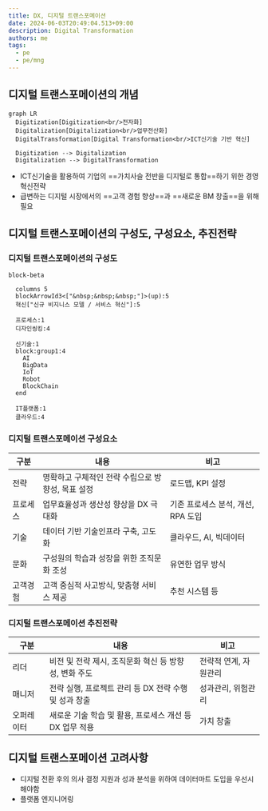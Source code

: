```yaml
---
title: DX, 디지털 트랜스포메이션
date: 2024-06-03T20:49:04.513+09:00
description: Digital Transformation
authors: me
tags:
  - pe
  - pe/mng
---
```


## 디지털 트랜스포메이션의 개념

```mermaid
graph LR
  Digitization[Digitization<br/>전자화]
  Digitalization[Digitalization<br/>업무전산화]
  DigitalTransformation[Digital Transformation<br/>ICT신기술 기반 혁신]

  Digitization --> Digitalization
  Digitalization --> DigitalTransformation
```

- ICT신기술을 활용하여 기업의 ==가치사슬 전반을 디지털로 통합==하기 위한 경영혁신전략
- 급변하는 디지털 시장에서의 ==고객 경험 향상==과 ==새로운 BM 창출==을 위해 필요

## 디지털 트랜스포메이션의 구성도, 구성요소, 추진전략

### 디지털 트랜스포메이션의 구성도

```mermaid
block-beta

  columns 5
  blockArrowId3<["&nbsp;&nbsp;&nbsp;"]>(up):5
  혁신["신규 비지니스 모델 / 서비스 혁신"]:5

  프로세스:1
  디자인씽킹:4

  신기술:1
  block:group1:4
    AI
    BigData
    IoT
    Robot
    BlockChain
  end

  IT플랫폼:1
  클라우드:4
```

### 디지털 트랜스포메이션 구성요소

| 구분 | 내용 | 비고 |
| --- | --- | --- |
| 전략 | 명확하고 구체적인 전략 수립으로 방향성, 목표 설정 | 로드맵, KPI 설정 |
| 프로세스 | 업무효율성과 생산성 향상을 DX 극대화 | 기존 프로세스 분석, 개선, RPA 도입 |
| 기술 | 데이터 기반 기술인프라 구축, 고도화 | 클라우드, AI, 빅데이터 |
| 문화 | 구성원의 학습과 성장을 위한 조직문화 조성 | 유연한 업무 방식 |
| 고객경험 | 고객 중심적 사고방식, 맞춤형 서비스 제공 | 추천 시스템 등 |

### 디지털 트랜스포메이션 추진전략

| 구분 | 내용 | 비고 |
| --- | --- | --- |
| 리더 | 비전 및 전략 제시, 조직문화 혁신 등 방향성, 변화 주도 | 전략적 연계, 자원관리 |
| 매니저 | 전략 실행, 프로젝트 관리 등 DX 전략 수행 및 성과 창출 | 성과관리, 위험관리 |
| 오퍼레이터 | 새로운 기술 학습 및 활용, 프로세스 개선 등 DX 업무 적용 | 가치 창출 |

## 디지털 트랜스포메이션 고려사항

- 디지털 전환 후의 의사 결정 지원과 성과 분석을 위하여 데이터마트 도입을 우선시 해야함
- 플랫폼 엔지니어링
